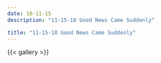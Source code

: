 ```yaml
---
date: 18-11-15
description: "11-15-18 Good News Came Suddenly"

title: "11-15-18 Good News Came Suddenly"
---
```

{{< gallery >}}
